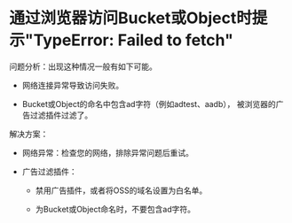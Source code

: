 通过浏览器访问Bucket或Object时提示"TypeError: Failed to fetch" 
========================================================================



问题分析：出现这种情况一般有如下可能。

* 网络连接异常导致访问失败。

  

* Bucket或Object的命名中包含ad字符（例如adtest、aadb）， 被浏览器的广告过滤插件过滤了。

  




解决方案：

* 网络异常：检查您的网络，排除异常问题后重试。

  

* 广告过滤插件：

  * 禁用广告插件，或者将OSS的域名设置为白名单。

    
  
  * 为Bucket或Object命名时，不要包含ad字符。

    
  

  




